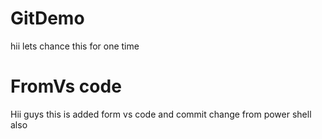# GitDemo
hii lets chance this for one time


# FromVs code
Hii guys this is added form vs code and commit change from power shell also


